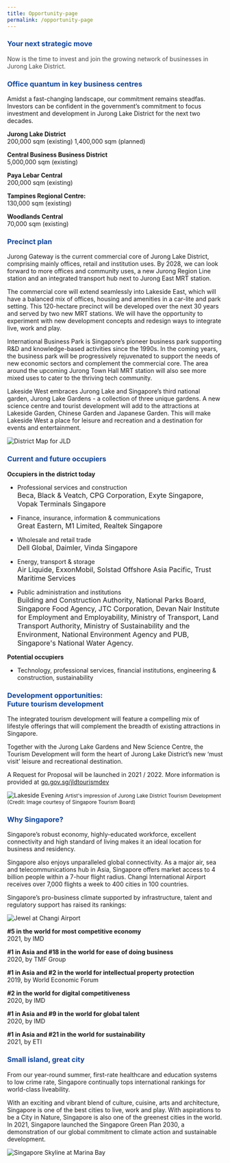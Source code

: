 ```yaml
---
title: Opportunity-page
permalink: /opportunity-page
---
```


<h3 style="color:#124596; font-weight:bold;">Your next strategic move</h3>

<h4 style="color:#484848; font-weight:normal;margin-top: 0;">Now is the time to invest and join the growing network of businesses in Jurong Lake District.</h4>

<h3 style="color:#124596; font-weight:bold;">Office quantum in key business centres</h3>

Amidst a fast-changing landscape, our commitment remains steadfas. Investors can be confident in the government’s commitment to focus investment and development in Jurong Lake District for the next two decades.

**Jurong Lake District** <br>
200,000 sqm (existing) 1,400,000 sqm (planned)

**Central Business Business District** <br>
5,000,000 sqm (existing)

**Paya Lebar Central** <br>
200,000 sqm (existing)

**Tampines Regional Centre:** <br>
130,000 sqm (existing)

**Woodlands Central** <br>
70,000 sqm (existing)

<h3 style="color:#124596; font-weight:bold;">Precinct plan</h3>

Jurong Gateway is the current commercial core of Jurong Lake District, comprising mainly offices, retail and institution uses. By 2028, we can look forward to more offices and community uses, a new Jurong Region Line station and an integrated transport hub next to Jurong East MRT station.

The commercial core will extend seamlessly into Lakeside East, which will have a balanced mix of offices, housing and amenities in a car-lite and park setting. This 120-hectare precinct will be developed over the next 30 years and served by two new MRT stations. We will have the opportunity to experiment with new development concepts and redesign ways to integrate live, work and play.

International Business Park is Singapore’s pioneer business park supporting R&amp;D and knowledge-based activities since the 1990s. In the coming years, the business park will be progressively rejuvenated to support the needs of new economic sectors and complement the commercial core. The area around the upcoming Jurong Town Hall MRT station will also see more mixed uses to cater to the thriving tech community.

Lakeside West embraces Jurong Lake and Singapore’s third national garden, Jurong Lake Gardens - a collection of three unique gardens. A new science centre and tourist development will add to the attractions at Lakeside Garden, Chinese Garden and Japanese Garden. This will make Lakeside West a place for leisure and recreation and a destination for events and entertainment.

![District Map for JLD](/images/jld_districtmap.jpg)

<h3 style="color:#124596; font-weight:bold;">Current and future occupiers</h3>

**Occupiers in the district today** <br>
* Professional services and construction <br>
<span style="font-size:16px;">Beca, Black &amp; Veatch, CPG Corporation, Exyte Singapore, Vopak Terminals Singapore</span>
 
*	Finance, insurance, information &amp; communications <br>
<span style="font-size:16px;">Great Eastern, M1 Limited, Realtek Singapore</span>

* Wholesale and retail trade <br>
<span style="font-size:16px;">Dell Global, Daimler, Vinda Singapore</span>

* Energy, transport &amp; storage <br>
<span style="font-size:16px;">Air Liquide, ExxonMobil, Solstad Offshore Asia Pacific, Trust Maritime Services</span>

* Public administration and institutions <br>
<span style="font-size:16px;">Building and Construction Authority, National Parks Board, Singapore Food Agency, JTC Corporation, Devan Nair Institute for Employment and Employability, Ministry of Transport, Land Transport Authority, Ministry of Sustainability and the Environment, National Environment Agency and PUB, Singapore's National Water Agency.</span>

**Potential occupiers** <br>
* Technology, professional services, financial institutions, engineering &amp; construction, sustainability

<h3 style="color:#124596; font-weight:bold;">Development opportunities:<br>
Future tourism development </h3>

The integrated tourism development will feature a compelling mix of lifestyle offerings that will complement the breadth of existing attractions in Singapore. 

Together with the Jurong Lake Gardens and New Science Centre, the Tourism Development
will form the heart of Jurong Lake District’s new ‘must visit’ leisure and recreational destination.

A Request for Proposal will be launched in 2021 / 2022. 
More information is provided at [go.gov.sg/jldtourismdev](https://go.gov.sg/jldtourismdev)

![Lakeside Evening](/images/jld_lakeside_evening.jpg)
<span style="font-size:12px;">Artist's impression of Jurong Lake District Tourism Development <br>(Credit: Image courtesy of Singapore Tourism Board)</span>

<h3 style="color:#124596; font-weight:bold;">Why Singapore? </h3>

Singapore’s robust economy, highly-educated workforce, excellent connectivity and high standard of living makes it an ideal location for business and residency.

Singapore also enjoys unparalleled global connectivity. As a major air, sea and telecommunications hub in Asia, Singapore offers market access to 4 billion people within a 7-hour flight radius. Changi International Airport receives over 7,000 flights a week to
400 cities in 100 countries.

Singapore’s pro-business climate supported by infrastructure, talent and regulatory support has raised its rankings:

![Jewel at Changi Airport](/images/jld_changijewel.jpg)

**#5 in the world for most competitive economy** <br>
2021, by IMD

**#1 in Asia and #18 in the world for ease of doing business** <br>
2020, by TMF Group

**#1 in Asia and #2 in the world for intellectual property protection** <br>
2019, by World Economic Forum

**#2 in the world for digital competitiveness** <br>
2020, by IMD

**#1 in Asia and #9 in the world for global talent** <br>
2020, by IMD

**#1 in Asia and #21 in the world for sustainability** <br>
2021, by ETI

<h3 style="color:#124596; font-weight:bold;">Small island, great city </h3>

From our year-round summer, first-rate healthcare and education systems to low crime rate, Singapore continually tops international rankings for world-class liveability.

With an exciting and vibrant blend of culture, cuisine, arts and architecture, Singapore is one of the best cities to live, work and play. With aspirations to be a City in Nature, Singapore is also one of the greenest cities in the world. In 2021, Singapore launched the Singapore Green Plan 2030, a demonstration of our global commitment to climate action and sustainable development.

![Singapore Skyline at Marina Bay](/images/jld_marinabayuracrop.jpg)